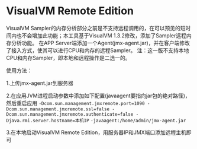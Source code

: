 VisualVM Remote Edition
=======================

VisualVM Sampler的内存分析部分之前是不支持远程调用的，在可以预见的短时间内也不会增加此功能；本工具基于VisualVM 1.3.2修改，添加了Sampler远程内存分析功能。
在APP Server端添加一个Agent(jmx-agent.jar)，并在客户端修改了接入方式，使其可以进行CPU和内存的远程Sampler。
注：这一版不支持本地CPU和内存Sampler，即本地和远程操作是二选一的。

使用方法：

1.上传jmx-agent.jar到服务器

2.在应用JVM进程启动参数中添加如下配置(javaagent要指向jar包的绝对路径)，然后重启应用
`-Dcom.sun.management.jmxremote.port=1090 -Dcom.sun.management.jmxremote.ssl=false -Dcom.sun.management.jmxremote.authenticate=false -Djava.rmi.server.hostname=本机IP`
`-javaagent:/home/admin/jmx-agent.jar`


3.在本地启动VisualVM Remote Edition，用服务器IP和JMX端口添加远程主机即可

